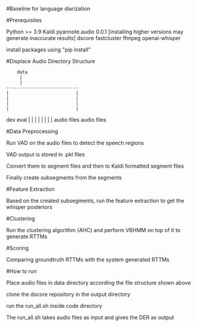 
#Baseline for language diarization



#Prerequisites


Python >= 3.9
Kaldi
pyannote.audio 0.0.1 [installing higher versions may generate inaccurate results]
dscore
fastcluster
ffmpeg
openai-whisper

install packages using "pip install"

#Displace Audio Directory Structure

		data
		 |
		 |
    ---------------------------
    |                         |
    |                         |
    |                         |
    |                         |
   dev                       eval
    |                         |
    |                         |
    |                         |
    |                         |
audio files              audio files


#Data Preprocessing 


Run VAD on the audio files to detect the speech regions

VAD output is stored in .pkl files

Convert them to segment files and then to Kaldi formatted segment files


Finally create subsegments from the segments

#Feature Extraction

Based on the created subsegments, run the feature extraction to get the whisper posteriors

#Clustering

Run the clustering algorithm (AHC) and perform VBHMM on top of it to generate RTTMs


#Scoring

Comparing groundtruth RTTMs with the system generated RTTMs



#How to run

Place audio files in data directory according the file structure shown above


clone the dscore repository in the output directory

run the run_all.sh inside code directory

The run_all.sh takes audio files as input and gives the DER as output 



